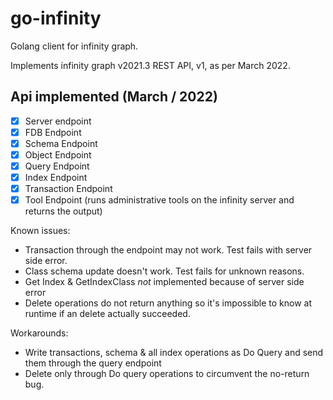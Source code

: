 
# go-infinity
Golang client for infinity graph. 

Implements infinity graph v2021.3 REST API, v1, as per March 2022. 

## Api implemented (March / 2022)

- [x] Server endpoint
- [x] FDB Endpoint 
- [x] Schema Endpoint
- [x] Object Endpoint
- [x] Query Endpoint
- [x] Index Endpoint
- [x] Transaction Endpoint
- [x] Tool Endpoint (runs administrative tools on the infinity server and returns the output)

Known issues:
* Transaction through the endpoint may not work. Test fails with server side error. 
* Class schema update doesn't work. Test fails for unknown reasons.
* Get Index & GetIndexClass *not* implemented because of server side error 
* Delete operations do not return anything so it's impossible to know at runtime if an delete actually succeeded.  

Workarounds:
* Write transactions, schema & all index operations as Do Query and send them through the query endpoint
* Delete only through Do query operations to circumvent the no-return bug. 

